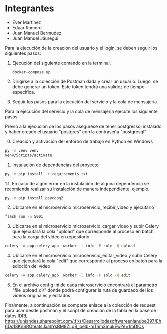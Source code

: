 # **Integrantes**

* Ever Martínez
* Eduar Romero
* Juan Manuel Bermudez
* Juan Manuel Jáuregui

Para la ejecución de la creación del usuario y el login, se deben seguir los siguientes pasos:

1. Ejecución del siguiente comando en la terminal.

   `docker-compose up`
2. Dirigirse a la colección de Postman dada y crear un usuario. Luego, se debe generar un token. Este token tendrá una validez de tiempo específica.
3. Seguir los pasos para la ejecución del servicio y la cola de mensajería.

Para la ejecución del servicio y la cola de mensajería ejecute los siguiente pasos:

Previo a la ejecución de los pasos asegurese de tener postgressql instalado y haber creado el usuario "postgres" con la contraseña "postgresql"

0. Creación y activación  del entorno de trabajo en Python en Windows

```bash
py -m venv venv 
venv/Scripts/activate
```

1. Instalación de dependencias del proyecto

```bash
py -m pip install -r requirements.txt
```

1.1. En caso de algún error en la instalación de alguna dependencia se recomienda realizar su instalación de manera independiente, ejemplo.

```bash
py -m pip install psycopg2
```

2. Ubicarse en el microservicio microservicio_recibir_video y ejecutarlo

```bash
flask run -p 5001
```

3. Ubicarse en el microservicio microservicio_cargar_video y subir Celery que ejecutará la cola "upload" que corresponde al proceso en batch para la carga del vídeo en repositorio

```bash
celery -A app.celery_app  worker -l info -P solo -Q upload
```

4. Ubicarse en el microservicio microservicio_editar_video y subir Celery que ejecutará la cola "edit" que corresponde al proceso en batch para la edicción del vídeo

```bash
celery -A app.celery_app  worker -l info -P solo -Q edit
```

5. En el archivo config.ini de cada microservicio encontrará el parametro "file_upload_dir" donde podrá configurar la ruta de guardado del los vídeos originales y editados

Finalmente, a continuación se comparte enlace a la colección de request para usar desde postman y el script de creación de la tabla en la base de datos IDRL
https://uniandes.sharepoint.com/:f:/s/Desarrollodesoftwareenlanube397/Eh6Do18KnSROteatsJxahYsBM8ZLgB_belb-mTnm3mukEw?e=1mDlOs
